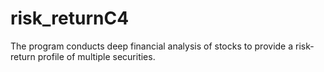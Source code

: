 # risk_returnC4
The program conducts deep financial analysis of stocks to provide a risk-return profile of multiple securities.
